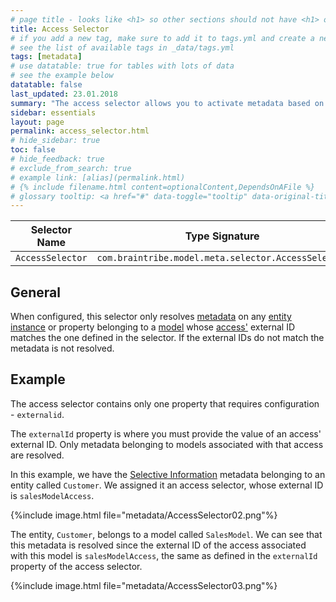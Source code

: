 ```yaml
---
# page title - looks like <h1> so other sections should not have <h1> or single-hash headings
title: Access Selector
# if you add a new tag, make sure to add it to tags.yml and create a new page in pages/tags
# see the list of available tags in _data/tags.yml
tags: [metadata]
# use datatable: true for tables with lots of data
# see the example below
datatable: false
last_updated: 23.01.2018
summary: "The access selector allows you to activate metadata based on the external ID of the access associated with the model the metadata is assigned to."
sidebar: essentials
layout: page
permalink: access_selector.html
# hide_sidebar: true
toc: false
# hide_feedback: true
# exclude_from_search: true
# example link: [alias](permalink.html)
# {% include filename.html content=optionalContent,DependsOnAFile %}
# glossary tooltip: <a href="#" data-toggle="tooltip" data-original-title="{{site.data.glossary.entity_type}}">entity types</a>
---
```


Selector Name  | Type Signature  
------- | -----------
`AccessSelector` | `com.braintribe.model.meta.selector.AccessSelector`

## General
When configured, this selector only resolves <a href="#" data-toggle="tooltip" data-original-title="{{site.data.glossary.metadata}}">metadata</a> on any <a href="#" data-toggle="tooltip" data-original-title="{{site.data.glossary.entity_instance}}">entity instance</a> or property belonging to a <a href="#" data-toggle="tooltip" data-original-title="{{site.data.glossary.model}}">model</a> whose <a href="#" data-toggle="tooltip" data-original-title="{{site.data.glossary.access}}">access'</a> external ID matches the one defined in the selector. If the external IDs do not match the metadata is not resolved.

## Example
The access selector contains only one property that requires configuration - `externalid`.

The `externalId` property is where you must provide the value of an access' external ID. Only metadata belonging to models associated with that access are resolved.

In this example, we have the [Selective Information](selectiveinformation.html) metadata belonging to an entity called `Customer`. We assigned it an access selector, whose external ID is `salesModelAccess`.

{%include image.html file="metadata/AccessSelector02.png"%}

The entity, `Customer`, belongs to a model called `SalesModel`. We can see that this metadata is resolved since the external ID of the access associated with this model is `salesModelAccess`, the same as defined in the `externalId` property of the access selector.

{%include image.html file="metadata/AccessSelector03.png"%}
